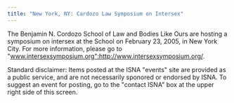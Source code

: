 ```yaml
---
title: "New York, NY: Cardozo Law Symposium on Intersex"
---
```


The Benjamin N. Cordozo School of Law and Bodies Like Ours are hosting a symposium on intersex at the School on February 23, 2005, in New York City. For more information, please go to "www.intersexsymposium.org":http://www.intersexsymposium.org/.  
  
Standard disclaimer: Items posted at the ISNA "events" site are provided as a public service, and are not necessarily sponored or endorsed by ISNA. To suggest an event for posting, go to the "contact ISNA" box at the upper right side of this screen.